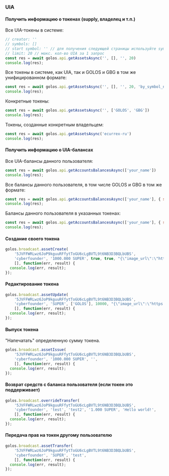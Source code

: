 ### UIA

#### Получить информацию о токенах (supply, владелец и т.п.)

Все UIA-токены в системе:

```js
// creator: ''
// symbols: []
// start symbol: '' // для получения следующей страницы используйте symbol последнего UIA из прошлой выдачи, например: YMDASH
// limit: 20 // макс. кол-во UIA за 1 запрос
const res = await golos.api.getAssetsAsync('', [], '', 20)
console.log(res);
```

Все токены в системе, как UIA, так и GOLOS и GBG в том же унифицированном формате:

```js
const res = await golos.api.getAssetsAsync('', [], '', 20, 'by_symbol_name', { system: true })
console.log(res);
```

Конкретные токены:

```js
const res = await golos.api.getAssetsAsync('', ['GOLOS', 'GBG'])
console.log(res);
```

Токены, созданные конкретным владельцем:

```js
const res = await golos.api.getAssetsAsync('ecurrex-ru')
console.log(res);
```

#### Получить информацию о UIA-балансах

Все UIA-балансы данного пользователя:

```js
const res = await golos.api.getAccountsBalancesAsync(['your_name'])
console.log(res);
```

Все балансы данного пользователя, в том числе GOLOS и GBG в том же формате:

```js
const res = await golos.api.getAccountsBalancesAsync(['your_name'], { system: true })
console.log(res);
```

Балансы данного пользователя в указанных токенах:

```js
const res = await golos.api.getAccountsBalancesAsync(['your_name'], { symbols: ['YMDASH', 'GOLOS', 'GBG'] })
console.log(res);
```

#### Создание своего токена
```js
golos.broadcast.assetCreate(
    '5JVFFWRLwz6JoP9kguuRFfytToGU6cLgBVTL9t6NB3D3BQLbUBS',
    'cyberfounder', '1000.000 SUPER', true, true, "{\"image_url\":\"https://market.rudex.org/asset-symbols/rudex.golos.png\",\"description\":\"https://golos.id/\"}",
    [], function(err, result) {
  console.log(err, result);
});
```
#### Редактирование токена
```js
golos.broadcast.assetUpdate(
    '5JVFFWRLwz6JoP9kguuRFfytToGU6cLgBVTL9t6NB3D3BQLbUBS',
    'cyberfounder', 'SUPER', ['GOLOS'], 10000, "{\"image_url\":\"https://market.rudex.org/asset-symbols/rudex.golos.png\",\"description\":\"http://golos.id/\"}",
    [], function(err, result) {
  console.log(err, result);
});
```
#### Выпуск токена
"Напечатать" определенную сумму токена.
```js
golos.broadcast.assetIssue(
    '5JVFFWRLwz6JoP9kguuRFfytToGU6cLgBVTL9t6NB3D3BQLbUBS',
    'cyberfounder', '1000.000 SUPER', '',
    [], function(err, result) {
  console.log(err, result);
});
```
#### Возврат средств с баланса пользователя (если токен это поддерживает)
```js
golos.broadcast.overrideTransfer(
    '5JVFFWRLwz6JoP9kguuRFfytToGU6cLgBVTL9t6NB3D3BQLbUBS',
    'cyberfounder', 'test', 'test2', '1.000 SUPER', 'Hello world!',
    [], function(err, result) {
  console.log(err, result);
});
```
#### Передача прав на токен другому пользователю
```js
golos.broadcast.assetTransfer(
    '5JVFFWRLwz6JoP9kguuRFfytToGU6cLgBVTL9t6NB3D3BQLbUBS',
    'cyberfounder', 'SUPER', 'test',
    [], function(err, result) {
  console.log(err, result);
});
```
